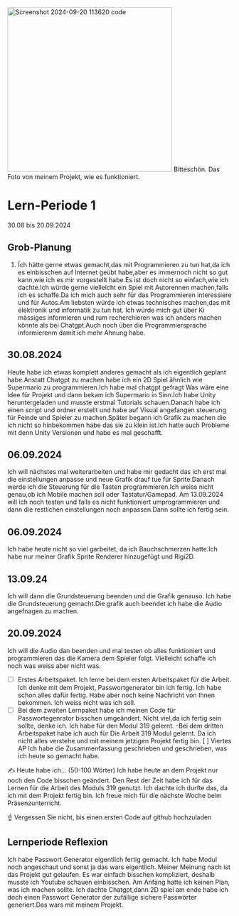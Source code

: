 <img width="370" alt="Screenshot 2024-09-20 113620 code" src="https://github.com/user-attachments/assets/599ad2c0-86b0-4117-a698-33f961d478a5">
Bitteschön. Das Foto von meinem Projekt, wie es funktioniert. 

# Lern-Periode 1
30.08 bis 20.09.2024

## Grob-Planung


1. Ïch hätte gerne etwas gemacht,das mit Programmieren zu tun hat,da ich es einbisschen auf Internet geübt habe,aber es immernoch nicht so gut kann,wie ich es mir vorgestellt habe.Es ist doch nicht so einfach,wie ich dachte.Ich würde gerne vielleicht ein Spiel mit Autorennen machen,falls ich es schaffe.Da ich mich auch sehr für das Programmieren interessiere und für Autos.Am liebsten würde ich etwas technisches machen,das mit elektronik und informatik zu tun hat. Ich würde mich gut über Ki mässiges informieren und rum recherchieren was ich anders machen könnte als bei Chatgpt.Auch noch über die Programmiersprache informierenm damit ich mehr Ahnung habe. 

 ## 30.08.2024

Heute habe ich etwas komplett anderes gemacht als ich eigentlich geplant habe.Anstatt Chatgpt zu machen habe ich ein 2D Spiel ähnlich wie Supermario zu programmieren.Ich habe mal chatgpt gefragt Was wäre eine Idee für Projekt und dann bekam ich Supermario in Sinn.Ich habe Unity heruntergeladen und musste erstmal Tutorials schauen.Danach habe ich einen script und ordner erstellt und habe auf Visual angefangen steuerung für Feinde und Spieler zu machen.Später begann ich Grafik zu machen die ich nicht so hinbekommen habe das sie zu klein ist.Ich hatte auch Probleme mit denn Unity Versionen und habe es mal geschafft.

## 06.09.2024
Ich will nächstes mal weiterarbeiten und habe mir gedacht das ich erst mal die einstellungen anpasse und neue Grafik drauf tue für Sprite.Danach werde ich die Steuerung für die Tasten programmieren.Ich weiss nicht genau,ob ich Mobile machen soll oder Tastatur/Gamepad.
Am 13.09.2024 will ich noch testen und falls es nicht funktioniert umprogrammieren und dann die restlichen einstellungen noch anpassen.Dann sollte ich fertig sein.
## 06.09.2024
Ich habe heute nicht so viel garbeitet, da ich Bauchschmerzen hatte.Ich habe nur meiner Grafik Sprite Renderer hinzugefügt und Rigi2D.
## 13.09.24 
Ich will dann die Grundsteuerung beenden und die Grafik genauso.
Ich habe die Grundsteuerung gemacht.Die grafik auch beendet ich habe die Audio angefnagen zu machen.
## 20.09.2024
Ich will die Audio dan beenden und mal testen ob alles funktioniert und programmieren das die Kamera dem Spieler folgt. Vielleicht schaffe ich noch was weiss aber nicht was.
- [ ] Erstes Arbeitspaket. Ich lerne bei dem ersten Arbeitspaket für die Arbeit. Ich denke mit dem Projekt, Passwortgenerator bin ich fertig. Ich habe schon alles dafür fertig. Habe aber noch keine Nachricht von Ihnen bekommen. Ich weiss nicht was ich soll.
- [ ] Bei dem zweiten Lernpaket habe ich meinen Code für Passwortegenrator bisschen umgeändert. Nicht viel,da ich fertig sein sollte, denke ich. Ich habe für den Modul 319 gelernt.
-Bei dem dritten Arbeitspaket habe ich auch für Die Arbeit 319 Modul gelernt. Da ich nicht alles verstehe und mit meinem jetzigen Projekt fertig bin.
[ ] Viertes AP Ich habe die Zusammenfassung geschrieben und geschrieben, was ich heute so gemacht habe.

✍️ Heute habe ich... (50-100 Wörter)
Ich habe heute an dem Projekt nur noch den Code bisschen geändert. Den Rest der Zeit habe ich für das Lernen für die Arbeit des Moduls 319 genutzt. Ich dachte ich durfte das, da ich mit dem Projekt fertig bin. Ich freue mich für die nächste Woche beim Präsenzunterricht.

☝️ Vergessen Sie nicht, bis einen ersten Code auf github hochzuladen
## Lernperiode Reflexion
 Ich habe Passwort Generator eigentlich fertig gemacht. Ich habe Modul noch angeschaut und sonst ja das wars eigentlich.
Meiner Meinung nach ist das Projekt gut gelaufen. Es war einfach bisschen kompliziert, deshalb musste ich Youtube schauen einbisschen. Am Anfang hatte ich keinen Plan, was ich machen sollte. Ich dachte Chatgpt,dann 2D spiel am ende habe ich doch einen Passwort Generator der zufällige sichere Passwörter generiert.Das wars mit meinem Projekt.
